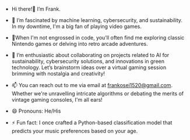 - Hi there!👋 I’m Frank.

- 👀 I’m fascinated by machine learning, cybersecurity, and sustainability. In my downtime, I'm a big fan of playing video games.

- 🌱When I'm not engrossed in code, you'll often find me exploring classic Nintendo games or delving into retro arcade adventures.

- 💞️ I’m enthusiastic about collaborating on projects related to AI for sustainability, cybersecurity solutions, and innovations in green technology. Let’s brainstorm ideas over a virtual gaming session brimming with nostalgia and creativity!

- 📫 You can reach out to me via email at frankosei1520@gmail.com. Whether we're unravelling intricate algorithms or debating the merits of vintage gaming consoles, I'm all ears!

- 😄 Pronouns: He/His

- ⚡ Fun fact: I once crafted a Python-based classification model that predicts your music preferences based on your age.

<!---
Healer2003/Healer2003 is a ✨ special ✨ repository because its `README.md` (this file) appears on your GitHub profile.
You can click the Preview link to take a look at your changes.
--->





